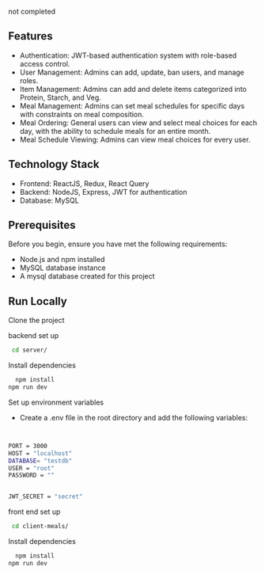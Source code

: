 not completed

## Features

- Authentication: JWT-based authentication system with role-based access control.
- User Management: Admins can add, update, ban users, and manage roles.
- Item Management: Admins can add and delete items categorized into Protein, Starch, and Veg.
- Meal Management: Admins can set meal schedules for specific days with constraints on meal composition.
- Meal Ordering: General users can view and select meal choices for each day, with the ability to schedule meals for an entire month.
- Meal Schedule Viewing: Admins can view meal choices for every user.


##  Technology Stack
- Frontend: ReactJS, Redux, React Query
- Backend: NodeJS, Express, JWT for authentication
- Database: MySQL
## Prerequisites
Before you begin, ensure you have met the following requirements:
- Node.js and npm installed
- MySQL database instance
- A mysql database created for this project

## Run Locally

Clone the project


backend set up

```bash
 cd server/
```

Install dependencies

```bash
  npm install
npm run dev
```



Set up environment variables
- Create a .env file in the root directory and add the following variables:

```bash


PORT = 3000
HOST = "localhost"
DATABASE= "testdb"
USER = "root"
PASSWORD = ""


JWT_SECRET = "secret"
```

front end set up

```bash
 cd client-meals/
```

Install dependencies

```bash
  npm install
npm run dev
```



